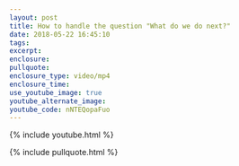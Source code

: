 ```yaml
---
layout: post
title: How to handle the question "What do we do next?"
date: 2018-05-22 16:45:10
tags:
excerpt:
enclosure:
pullquote:
enclosure_type: video/mp4
enclosure_time:
use_youtube_image: true
youtube_alternate_image:
youtube_code: nNTEQopaFuo
---
```


{% include youtube.html %}

{% include pullquote.html %}